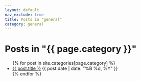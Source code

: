 ```yaml
---
layout: default
nav_exclude: true
title: Posts in "general"
category: general
---
```


<h1>Posts in "{{ page.category }}"</h1>
<ul>
  {% for post in site.categories[page.category] %}
    <li>
      <a href="{{ post.url | relative_url }}">{{ post.title }}</a>
      <span>{{ post.date | date: "%B %d, %Y" }}</span>
    </li>
  {% endfor %}
</ul>
